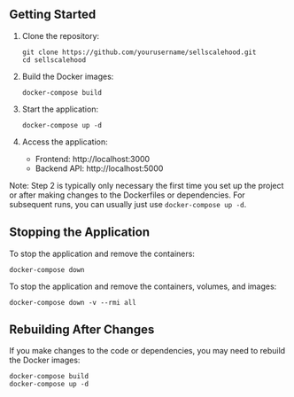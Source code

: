 ## Getting Started

1. Clone the repository:
   ```
   git clone https://github.com/yourusername/sellscalehood.git
   cd sellscalehood
   ```

2. Build the Docker images:
   ```
   docker-compose build
   ```

3. Start the application:
   ```
   docker-compose up -d
   ```

4. Access the application:
   - Frontend: http://localhost:3000
   - Backend API: http://localhost:5000

Note: Step 2 is typically only necessary the first time you set up the project or after making changes to the Dockerfiles or dependencies. For subsequent runs, you can usually just use `docker-compose up -d`.

## Stopping the Application

To stop the application and remove the containers:

```
docker-compose down
```

To stop the application and remove the containers, volumes, and images:

```
docker-compose down -v --rmi all
```

## Rebuilding After Changes

If you make changes to the code or dependencies, you may need to rebuild the Docker images:

```
docker-compose build
docker-compose up -d
```